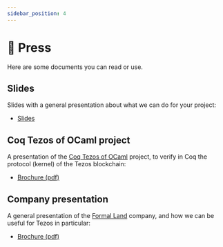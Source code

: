 ```yaml
---
sidebar_position: 4
---
```

# 📜 Press
Here are some documents you can read or use.

## Slides
Slides with a general presentation about what we can do for your project:
* [Slides](https://formal.land/general-presentation/)

## Coq Tezos of OCaml project
A presentation of the [Coq Tezos of OCaml](https://nomadic-labs.gitlab.io/coq-tezos-of-ocaml/) project, to verify in Coq the protocol (kernel) of the Tezos blockchain:
* [Brochure (pdf)](press/brochure-coq-tezos-of-ocaml.pdf)

## Company presentation
A general presentation of the [Formal Land](/) company, and how we can be useful for Tezos in particular:
* [Brochure (pdf)](press/brochure-formal-land.pdf)
